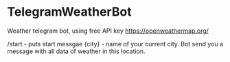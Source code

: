 # TelegramWeatherBot
Weather telegram bot, using free API key https://openweathermap.org/

/start - puts start messgae
{city} - name of your current city. Bot send you a message with all data of weather in this location.
